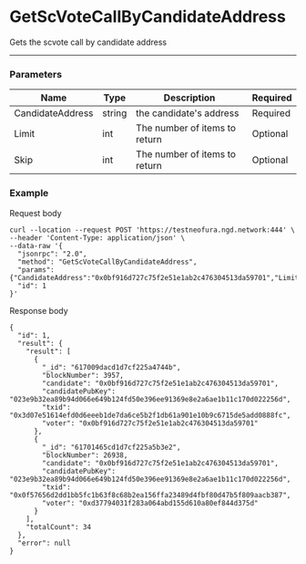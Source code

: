 # GetScVoteCallByCandidateAddress
Gets the scvote call by candidate address
<hr>

### Parameters

|    Name    | Type | Description | Required |
| ---------- | --- |    ------    | ----|
| CandidateAddress    | string|  the candidate's address| Required |
| Limit    | int|  The number of items to return| Optional|
| Skip    | int|  The number of items to return| Optional |


### Example

Request body

```
curl --location --request POST 'https://testneofura.ngd.network:444' \
--header 'Content-Type: application/json' \
--data-raw '{  
  "jsonrpc": "2.0",
  "method": "GetScVoteCallByCandidateAddress",
  "params": {"CandidateAddress":"0x0bf916d727c75f2e51e1ab2c476304513da59701","Limit":2},
  "id": 1
}'
```
Response body

```json5
{
  "id": 1,
  "result": {
    "result": [
      {
        "_id": "617009dacd1d7cf225a4744b",
        "blockNumber": 3957,
        "candidate": "0x0bf916d727c75f2e51e1ab2c476304513da59701",
        "candidatePubKey": "023e9b32ea89b94d066e649b124fd50e396ee91369e8e2a6ae1b11c170d022256d",
        "txid": "0x3d07e51614efd0d6eeeb1de7da6ce5b2f1db61a901e10b9c6715de5add0888fc",
        "voter": "0x0bf916d727c75f2e51e1ab2c476304513da59701"
      },
      {
        "_id": "61701465cd1d7cf225a5b3e2",
        "blockNumber": 26938,
        "candidate": "0x0bf916d727c75f2e51e1ab2c476304513da59701",
        "candidatePubKey": "023e9b32ea89b94d066e649b124fd50e396ee91369e8e2a6ae1b11c170d022256d",
        "txid": "0x0f57656d2dd1bb5fc1b63f8c68b2ea156ffa23489d4fbf80d47b5f809aacb387",
        "voter": "0xd37794031f283a064abd155d610a80ef844d375d"
      }
    ],
    "totalCount": 34
  },
  "error": null
}
```
